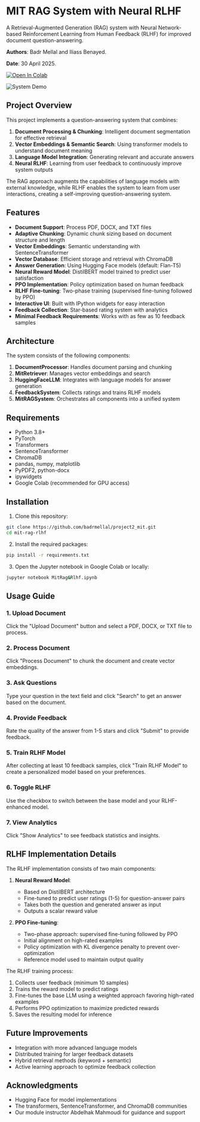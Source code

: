 # MIT RAG System with Neural RLHF

A Retrieval-Augmented Generation (RAG) system with Neural Network-based Reinforcement Learning from Human Feedback (RLHF) for improved document question-answering.

**Authors**: Badr Mellal and Iliass Benayed.

**Date**: 30 April 2025.

[![Open In Colab](https://colab.research.google.com/assets/colab-badge.svg)](https://colab.research.google.com/github/badrmellal/project2_mit/blob/main/mitrag_rlhf.ipynb)

![System Demo](https://github.com/badrmellal/project2_mit/raw/main/docs/system-demo.png)

## Project Overview

This project implements a question-answering system that combines:

1. **Document Processing & Chunking**: Intelligent document segmentation for effective retrieval
2. **Vector Embeddings & Semantic Search**: Using transformer models to understand document meaning
3. **Language Model Integration**: Generating relevant and accurate answers
4. **Neural RLHF**: Learning from user feedback to continuously improve system outputs

The RAG approach augments the capabilities of language models with external knowledge, while RLHF enables the system to learn from user interactions, creating a self-improving question-answering system.

## Features

- **Document Support**: Process PDF, DOCX, and TXT files
- **Adaptive Chunking**: Dynamic chunk sizing based on document structure and length
- **Vector Embeddings**: Semantic understanding with SentenceTransformer
- **Vector Database**: Efficient storage and retrieval with ChromaDB
- **Answer Generation**: Using Hugging Face models (default: Flan-T5)
- **Neural Reward Model**: DistilBERT model trained to predict user satisfaction
- **PPO Implementation**: Policy optimization based on human feedback
- **RLHF Fine-tuning**: Two-phase training (supervised fine-tuning followed by PPO)
- **Interactive UI**: Built with IPython widgets for easy interaction
- **Feedback Collection**: Star-based rating system with analytics
- **Minimal Feedback Requirements**: Works with as few as 10 feedback samples

## Architecture

The system consists of the following components:

1. **DocumentProcessor**: Handles document parsing and chunking
2. **MitRetriever**: Manages vector embeddings and search
3. **HuggingFaceLLM**: Integrates with language models for answer generation
4. **FeedbackSystem**: Collects ratings and trains RLHF models
5. **MitRAGSystem**: Orchestrates all components into a unified system

## Requirements

- Python 3.8+
- PyTorch
- Transformers
- SentenceTransformer
- ChromaDB
- pandas, numpy, matplotlib
- PyPDF2, python-docx
- ipywidgets
- Google Colab (recommended for GPU access)

## Installation

1. Clone this repository:
```bash
git clone https://github.com/badrmellal/project2_mit.git
cd mit-rag-rlhf
```

2. Install the required packages:
```bash
pip install -r requirements.txt
```

3. Open the Jupyter notebook in Google Colab or locally:
```bash
jupyter notebook MitRag&Rlhf.ipynb
```

## Usage Guide

### 1. Upload Document

Click the "Upload Document" button and select a PDF, DOCX, or TXT file to process.

### 2. Process Document

Click "Process Document" to chunk the document and create vector embeddings.

### 3. Ask Questions

Type your question in the text field and click "Search" to get an answer based on the document.

### 4. Provide Feedback

Rate the quality of the answer from 1-5 stars and click "Submit" to provide feedback.

### 5. Train RLHF Model

After collecting at least 10 feedback samples, click "Train RLHF Model" to create a personalized model based on your preferences.

### 6. Toggle RLHF

Use the checkbox to switch between the base model and your RLHF-enhanced model.

### 7. View Analytics

Click "Show Analytics" to see feedback statistics and insights.

## RLHF Implementation Details

The RLHF implementation consists of two main components:

1. **Neural Reward Model**: 
   - Based on DistilBERT architecture
   - Fine-tuned to predict user ratings (1-5) for question-answer pairs
   - Takes both the question and generated answer as input
   - Outputs a scalar reward value

2. **PPO Fine-tuning**:
   - Two-phase approach: supervised fine-tuning followed by PPO
   - Initial alignment on high-rated examples
   - Policy optimization with KL divergence penalty to prevent over-optimization
   - Reference model used to maintain output quality

The RLHF training process:
1. Collects user feedback (minimum 10 samples)
2. Trains the reward model to predict ratings
3. Fine-tunes the base LLM using a weighted approach favoring high-rated examples
4. Performs PPO optimization to maximize predicted rewards
5. Saves the resulting model for inference

## Future Improvements

- Integration with more advanced language models
- Distributed training for larger feedback datasets
- Hybrid retrieval methods (keyword + semantic)
- Active learning approach to optimize feedback collection


## Acknowledgments

- Hugging Face for model implementations
- The transformers, SentenceTransformer, and ChromaDB communities
- Our module instructor Abdelhak Mahmoudi for guidance and support
